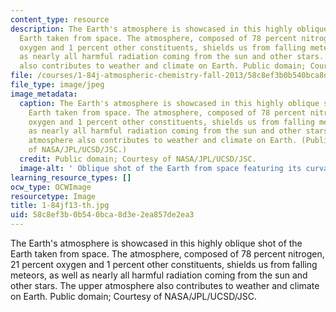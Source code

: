 ```yaml
---
content_type: resource
description: The Earth's atmosphere is showcased in this highly oblique shot of the
  Earth taken from space. The atmosphere, composed of 78 percent nitrogen, 21 percent
  oxygen and 1 percent other constituents, shields us from falling meteors, as well
  as nearly all harmful radiation coming from the sun and other stars. The upper atmosphere
  also contributes to weather and climate on Earth. Public domain; Courtesy of NASA/JPL/UCSD/JSC.
file: /courses/1-84j-atmospheric-chemistry-fall-2013/58c8ef3b0b540bca8d3e2ea857de2ea3_1-84jf13-th.jpg
file_type: image/jpeg
image_metadata:
  caption: The Earth's atmosphere is showcased in this highly oblique shot of the
    Earth taken from space. The atmosphere, composed of 78 percent nitrogen, 21 percent
    oxygen and 1 percent other constituents, shields us from falling meteors, as well
    as nearly all harmful radiation coming from the sun and other stars. The upper
    atmosphere also contributes to weather and climate on Earth. (Public domain; Courtesy
    of NASA/JPL/UCSD/JSC.)
  credit: Public domain; Courtesy of NASA/JPL/UCSD/JSC.
  image-alt: ' Oblique shot of the Earth from space featuring its curvature and atmosphere.'
learning_resource_types: []
ocw_type: OCWImage
resourcetype: Image
title: 1-84jf13-th.jpg
uid: 58c8ef3b-0b54-0bca-8d3e-2ea857de2ea3
---
```

The Earth's atmosphere is showcased in this highly oblique shot of the Earth taken from space. The atmosphere, composed of 78 percent nitrogen, 21 percent oxygen and 1 percent other constituents, shields us from falling meteors, as well as nearly all harmful radiation coming from the sun and other stars. The upper atmosphere also contributes to weather and climate on Earth. Public domain; Courtesy of NASA/JPL/UCSD/JSC.

